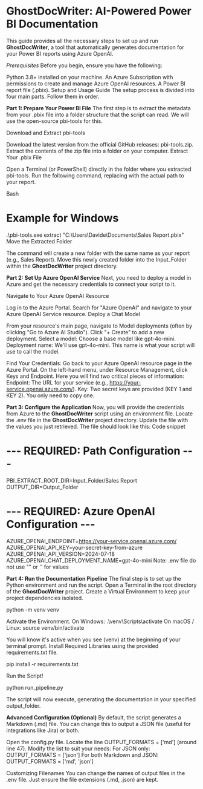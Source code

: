 # ****GhostDocWriter**: AI-Powered Power BI Documentation**
This guide provides all the necessary steps to set up and run ****GhostDocWriter****, a tool that automatically generates documentation for your Power BI reports using Azure OpenAI.

*Prerequisites*
Before you begin, ensure you have the following:

Python 3.8+ installed on your machine.
An Azure Subscription with permissions to create and manage Azure OpenAI resources.
A Power BI report file (.pbix).
Setup and Usage Guide
The setup process is divided into four main parts. Follow them in order.

**Part 1: Prepare Your Power BI File**
The first step is to extract the metadata from your .pbix file into a folder structure that the script can read. We will use the open-source pbi-tools for this.

Download and Extract pbi-tools

Download the latest version from the official GitHub releases: pbi-tools.zip.
Extract the contents of the zip file into a folder on your computer.
Extract Your .pbix File

Open a Terminal (or PowerShell) directly in the folder where you extracted pbi-tools.
Run the following command, replacing <path-to-your-pbix-file> with the actual path to your report.
<!-- end list -->

Bash

# Example for Windows
.\pbi-tools.exe extract "C:\Users\Davide\Documents\Sales Report.pbix"
Move the Extracted Folder

The command will create a new folder with the same name as your report (e.g., Sales Report).
Move this newly created folder into the Input_Folder within the ****GhostDocWriter**** project directory.

**Part 2: Set Up Azure OpenAI Service**
Next, you need to deploy a model in Azure and get the necessary credentials to connect your script to it.

Navigate to Your Azure OpenAI Resource

Log in to the Azure Portal.
Search for "Azure OpenAI" and navigate to your Azure OpenAI Service resource.
Deploy a Chat Model

From your resource's main page, navigate to Model deployments (often by clicking "Go to Azure AI Studio").
Click "+ Create" to add a new deployment.
Select a model: Choose a base model like gpt-4o-mini.
Deployment name: We'll use gpt-4o-mini. This name is what your script will use to call the model.

Find Your Credentials:
Go back to your Azure OpenAI resource page in the Azure Portal.
On the left-hand menu, under Resource Management, click Keys and Endpoint.
Here you will find two critical pieces of information:
Endpoint: The URL for your service (e.g., https://your-service.openai.azure.com/).
Key: Two secret keys are provided (KEY 1 and KEY 2). You only need to copy one.

**Part 3: Configure the Application**
Now, you will provide the credentials from Azure to the ****GhostDocWriter**** script using an environment file.
Locate the .env file in the **GhostDocWriter** project directory.
Update the file with the values you just retrieved. The file should look like this:
Code snippet

# --- REQUIRED: Path Configuration ---
PBI_EXTRACT_ROOT_DIR=Input_Folder/Sales Report
OUTPUT_DIR=Output_Folder

# --- REQUIRED: Azure OpenAI Configuration ---
AZURE_OPENAI_ENDPOINT=https://your-service.openai.azure.com/
AZURE_OPENAI_API_KEY=your-secret-key-from-azure
AZURE_OPENAI_API_VERSION=2024-07-18
AZURE_OPENAI_CHAT_DEPLOYMENT_NAME=gpt-4o-mini
Note: .env file do not use "" or '' for values


**Part 4: Run the Documentation Pipeline**
The final step is to set up the Python environment and run the script.
Open a Terminal in the root directory of the **GhostDocWriter** project.
Create a Virtual Environment to keep your project dependencies isolated.

python -m venv venv

Activate the Environment.
On Windows: .\venv\Scripts\activate
On macOS / Linux: source venv/bin/activate

You will know it's active when you see (venv) at the beginning of your terminal prompt.
Install Required Libraries using the provided requirements.txt file.

pip install -r requirements.txt

Run the Script!

python run_pipeline.py

The script will now execute, generating the documentation in your specified output_folder.

**Advanced Configuration (Optional)**
By default, the script generates a Markdown (.md) file. You can change this to output a JSON file (useful for integrations like Jira) or both.

Open the config.py file.
Locate the line OUTPUT_FORMATS = ['md'] (around line 47).
Modify the list to suit your needs:
For JSON only: OUTPUT_FORMATS = ['json']
For both Markdown and JSON: OUTPUT_FORMATS = ['md', 'json']

Customizing Filenames
You can change the names of output files in the .env file. Just ensure the file extensions (.md, .json) are kept.
